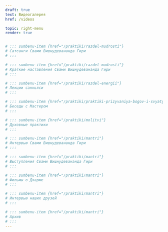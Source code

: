 ```yaml
---
draft: true
text: Видеогалерея
href: /videos

topic: right-menu
render: true


# ::: sumbenu-item {href="/praktiki/razdel-mudrosti"}
# Сатсанги Свами Вишнудевананда Гири
# :::

# ::: sumbenu-item {href="/praktiki/razdel-mudrosti"}
# Краткие наставления Свами Вишнудевананда Гири
# :::

# ::: sumbenu-item {href="/praktiki/razdel-energii"}
# Лекции санньяси
# :::

# ::: sumbenu-item {href="/praktiki/praktiki-prizyvaniya-bogov-i-svyatykh"}
# Беседы с Мастером
# :::

# ::: sumbenu-item {href="/praktiki/molitvi"}
# Духовные практики
# :::

# ::: sumbenu-item {href="/praktiki/mantri"}
# Интервью Свами Вишнудевананда Гири
# :::

# ::: sumbenu-item {href="/praktiki/mantri"}
# Выступления Свами Вишнудевананда Гири
# :::

# ::: sumbenu-item {href="/praktiki/mantri"}
# Фильмы о Дхарме
# :::

# ::: sumbenu-item {href="/praktiki/mantri"}
# Интервью наших друзей
# :::

# ::: sumbenu-item {href="/praktiki/mantri"}
# Архив
# :::
---
```

